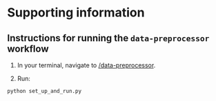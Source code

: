 # Supporting information

## Instructions for running the `data-preprocessor` workflow

1. In your terminal, navigate to [/data-preprocessor](/data-preprocessor/).

2. Run:
```
python set_up_and_run.py
```
